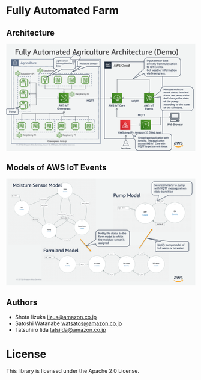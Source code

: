 # Fully Automated Farm #

## Architecture ##

![Architecture Diagram](./Architecture.png)

## Models of AWS IoT Events ##

![Models of AWS IoT Events](./IoTEvents_models.png)

## Authors ##
- Shota Iizuka iizus@amazon.co.jp
- Satoshi Watanabe watsatos@amazon.co.jp
- Tatsuhiro Iida tatsiida@amazon.co.jp

# License #

This library is licensed under the Apache 2.0 License.
